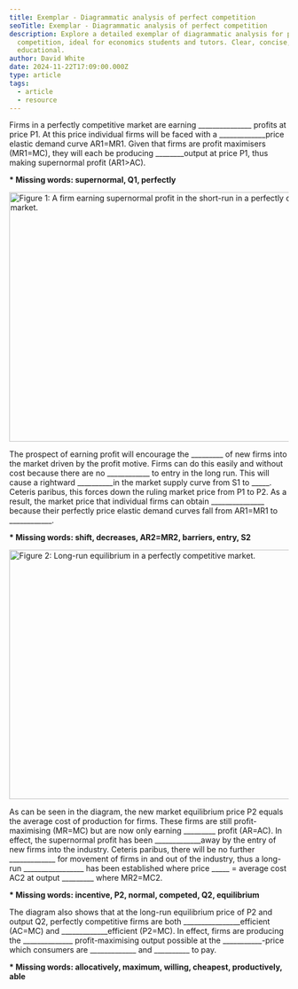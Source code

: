 ```yaml
---
title: Exemplar - Diagrammatic analysis of perfect competition
seoTitle: Exemplar - Diagrammatic analysis of perfect competition
description: Explore a detailed exemplar of diagrammatic analysis for perfect
  competition, ideal for economics students and tutors. Clear, concise, and
  educational.
author: David White
date: 2024-11-22T17:09:00.000Z
type: article
tags:
  - article
  - resource
---
```

Firms in a perfectly competitive market are earning \_\_\_\_\_\_\_\_\_\_\_\_\_\__ profits at price P1. At this price individual firms will be faced with a \_\_\_\_\_\_\_\_\_\_\_\__price elastic demand curve AR1=MR1. Given that firms are profit maximisers (MR1=MC), they will each be producing \_\_\_\_\_\_\_\_output at price P1, thus making supernormal profit (AR1>AC).

**\* Missing words: supernormal, Q1, perfectly**

<img src="/_includes/static/img/screenshot-2024-11-22-17.12.03.webp" alt="Figure 1: A firm earning supernormal profit in the short-run in a perfectly competitive market." title="Figure 1: A firm earning supernormal profit in the short-run in a perfectly competitive market." class="Centre" width="600px" height="450px" loading="lazy"/>

The prospect of earning profit will encourage the \_\_\_\_\_\_\_\_\_ of new firms into the market driven by the profit motive. Firms can do this easily and without cost because there are no \_\_\_\_\_\_\_\_\_\_\_\_ to entry in the long run. This will cause a rightward \_\_\_\_\_\_\_\_\__in the market supply curve from S1 to \_\_\_\_\_. Ceteris paribus, this forces down the ruling market price from P1 to P2. As a result, the market price that individual firms can obtain \_\_\_\_\_\_\_\_\_\_\_\_\_\_\_ because their perfectly price elastic demand curves fall from AR1=MR1 to \_\_\_\_\_\_\_\_\_\___.

**\* Missing words: shift, decreases, AR2=MR2, barriers, entry, S2**

<img src="/_includes/static/img/screenshot-2024-11-22-17.12.16.webp" alt="Figure 2: Long-run equilibrium in a perfectly competitive market." title="Figure 2: Long-run equilibrium in a perfectly competitive market." class="Centre" width="600px" height="450px" loading="lazy"/>

As can be seen in the diagram, the new market equilibrium price P2 equals the average cost of production for firms. These firms are still profit-maximising (MR=MC) but are now only earning \_\_\_\_\_\_\_\_\_ profit (AR=AC). In effect, the supernormal profit has been \_\_\_\_\_\_\_\_\_\_\_\_\_away by the entry of new firms into the industry. Ceteris paribus, there will be no further \_\_\_\_\_\_\_\_\_\_\_\_\_ for movement of firms in and out of the industry, thus a long-run \_\_\_\_\_\_\_\_\_\_\_\_\_\_\_\_\_ has been established where price \_\_\_\_\_ = average cost AC2 at output \_\_\_\_\_\_\_\_\_ where MR2=MC2.

**\* Missing words: incentive, P2, normal, competed, Q2, equilibrium**

The diagram also shows that at the long-run equilibrium price of P2 and output Q2, perfectly competitive firms are both \_\_\_\_\_\_\_\_\_\_\_\_\_\_\_\_efficient (AC=MC) and \_\_\_\_\_\_\_\_\_\_\_\_\_efficient (P2=MC). In effect, firms are producing the \_\_\_\_\_\_\_\_\_\_\_\_\__ profit-maximising output possible at the \_\_\_\_\_\_\_\_\_\_\_-price which consumers are \_\_\_\_\_\_\_\_\_\_\_\_\_ and \_\_\_\_\_\_\_\_\_\_ to pay.

**\* Missing words: allocatively, maximum, willing, cheapest, productively, able**
